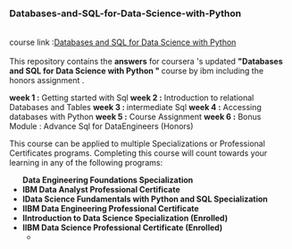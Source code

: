 ### Databases-and-SQL-for-Data-Science-with-Python
<br>
course link :<a href=" https://www.coursera.org/learn/sql-data-science?specialization=ibm-data-science">Databases and SQL for Data Science with Python</a>
<br>
<br>
This repository contains the <b>answers</b> for coursera 's updated <b>"Databases and SQL for Data Science with Python " </b>course by ibm including the honors assignment .

<b>week 1 :</b> Getting started with Sql
<b>week 2 :</b> Introduction to relational Databases and  Tables
<b>week 3 : </b>intermediate Sql
<b>week 4 :</b> Accessing databases with Python
<b>week 5 :</b> Course Assignment
<b>week 6 :</b> Bonus Module : Advance Sql for DataEngineers (Honors)

This course can be applied to multiple Specializations or Professional Certificates programs. Completing this course will count towards your learning in any of the following programs:
<ul>
<b>Data Engineering Foundations Specialization
<li>IBM Data Analyst Professional Certificate
<li>IData Science Fundamentals with Python and SQL Specialization
<li>IIBM Data Engineering Professional Certificate
<li>IIntroduction to Data Science Specialization (Enrolled)
<li>IIBM Data Science Professional Certificate (Enrolled)

- 




